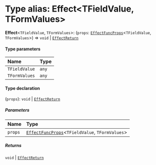 # Type alias: Effect\<TFieldValue, TFormValues>

**Effect**<`TFieldValue`, `TFormValues`>: (`props`: [`EffectFuncProps`](/auto-docs/fixed-layout-editor/interfaces/EffectFuncProps.md)<`TFieldValue`, `TFormValues`>) => `void` | [`EffectReturn`](/auto-docs/fixed-layout-editor/types/EffectReturn.md)

#### Type parameters

| Name | Type |
| :------ | :------ |
| `TFieldValue` | `any` |
| `TFormValues` | `any` |

#### Type declaration

(`props`): `void` | [`EffectReturn`](/auto-docs/fixed-layout-editor/types/EffectReturn.md)

##### Parameters

| Name | Type |
| :------ | :------ |
| `props` | [`EffectFuncProps`](/auto-docs/fixed-layout-editor/interfaces/EffectFuncProps.md)<`TFieldValue`, `TFormValues`> |

##### Returns

`void` | [`EffectReturn`](/auto-docs/fixed-layout-editor/types/EffectReturn.md)
